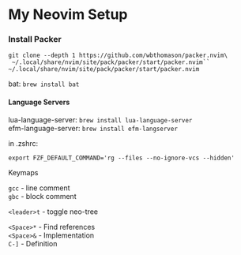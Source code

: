 # My Neovim Setup

### Install Packer

```
git clone --depth 1 https://github.com/wbthomason/packer.nvim\
 ~/.local/share/nvim/site/pack/packer/start/packer.nvim`` ~/.local/share/nvim/site/pack/packer/start/packer.nvim
```

bat: `brew install bat`  

#### Language Servers
lua-language-server: `brew install lua-language-server`  
efm-language-server: `brew install efm-langserver`

in .zshrc:

`export FZF_DEFAULT_COMMAND='rg --files --no-ignore-vcs --hidden'`

Keymaps

`gcc` - line comment  
`gbc` - block comment

`<leader>t` - toggle neo-tree

`<Space>*` - Find references  
`<Space>&` - Implementation  
`C-]` - Definition
